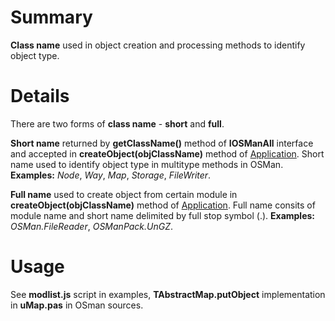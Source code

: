 # Summary #

**Class name** used in object creation and processing methods to identify object type.

# Details #

There are two forms of **class name** - **short** and **full**.

**Short name** returned by **getClassName()** method of **IOSManAll** interface and accepted in **createObject(objClassName)** method of [Application](OSMan_Application.md). Short name used to identify object type in multitype methods in OSMan. **Examples:** _Node_, _Way_, _Map_, _Storage_, _FileWriter_.

**Full name** used to create object from certain module in **createObject(objClassName)** method of [Application](OSMan_Application.md). Full name consits of module name and short name delimited by full stop symbol (.). **Examples:** _OSMan.FileReader_, _OSManPack.UnGZ_.


# Usage #
See **modlist.js** script in examples, **TAbstractMap.putObject** implementation in **uMap.pas** in OSman sources.
